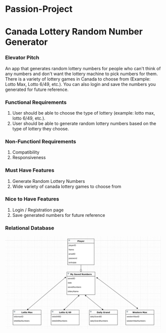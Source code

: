 # Passion-Project

# Canada Lottery Random Number Generator

### Elevator Pitch

An app that generates random lottery numbers for people who can't think of any numbers and don't want the lottery machine to pick numbers for them. There is a variety of lottery games in Canada to choose from (Example: Lotto Max, Lotto 6/49, etc.). You can also login and save the numbers you generated for future reference.

### Functional Requirements

1. User should be able to choose the type of lottery (example: lotto max, lotto 6/49, etc.).
2. User should be able to generate random lottery numbers based on the type of lottery they choose.

### Non-Functionl Requirements

1. Compatibility
2. Responsiveness

### Must Have Features

1. Generate Random Lottery Numbers
2. Wide variety of canada lottery games to choose from

### Nice to Have Features

1. Login / Registration page
2. Save generated numbers for future reference

### Relational Database

<img src="relational database.JPG" width="800">
